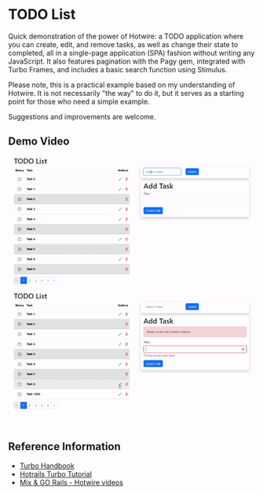 # TODO List

Quick demonstration of the power of Hotwire: a TODO application where you can create, edit, and remove tasks, as well as change their state to completed, all in a single-page application (SPA) fashion without writing any JavaScript. It also features pagination with the Pagy gem, integrated with Turbo Frames, and includes a basic search function using Stimulus.

Please note, this is a practical example based on my understanding of Hotwire. It is not necessarily "the way" to do it, but it serves as a starting point for those who need a simple example.

Suggestions and improvements are welcome.

## Demo Video

![TODO Demo Gif Part 1](video_gif_part_1.gif)
![TODO Demo Gif Part 2](video_gif_part_2.gif)

## Reference Information

- [Turbo Handbook](https://turbo.hotwired.dev/handbook/introduction)
- [Hotrails Turbo Tutorial](https://www.hotrails.dev/turbo-rails)
- [Mix & GO Rails - Hotwire videos](https://www.youtube.com/watch?v=4MUEQVxUbm4&list=PLBhH0uX92r6oiwiLBjdE-3NNsyRqyLAV9)

